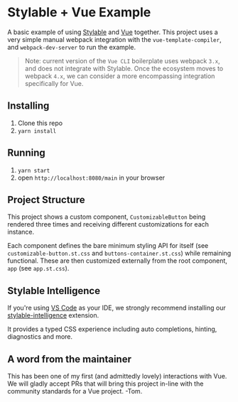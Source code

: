 # Stylable + Vue Example

A basic example of using [Stylable](https://stylable.io) and [Vue](https://vuejs.org/) together. 
This project uses a very simple manual webpack integration with the `vue-template-compiler`, and `webpack-dev-server` to run the example.

> Note: current version of the `Vue CLI` boilerplate uses webpack `3.x`, and does not integrate with Stylable.
> Once the ecosystem moves to webpack `4.x`, we can consider a more encompassing integration specifically for Vue.

## Installing
1. Clone this repo
2. `yarn install`

## Running
1. `yarn start`
2. open `http://localhost:8080/main` in your browser

## Project Structure

This project shows a custom component, `CustomizableButton` being rendered three times and receiving different customizations for each instance.

Each component defines the bare minimum styling API for itself (see `customizable-button.st.css` and `buttons-container.st.css`) while remaining functional.
These are then customized externally from the root component, `app` (see `app.st.css`).

## Stylable Intelligence

If you're using [VS Code](https://code.visualstudio.com/) as your IDE, we strongly recommend installing our [stylable-intelligence](https://marketplace.visualstudio.com/items?itemName=wix.stylable-intelligence) extension.

It provides a typed CSS experience including auto completions, hinting, diagnostics and more.

## A word from the maintainer
This has been one of my first (and admittedly lovely) interactions with Vue. We will gladly accept PRs that will bring this project in-line with the community standards for a Vue project. -Tom.